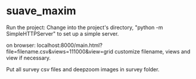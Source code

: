 # suave_maxim

Run the project:
Change into the project's directory, "python -m SimpleHTTPServer" to set up a simple server.

on browser: localhost:8000/main.html?file=filename.csv&views=111000&view=grid
customize filename, views and view if necessary.

Put all survey csv files and deepzoom images in survey folder.
